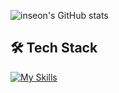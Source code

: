 ![inseon's GitHub stats](https://github-readme-stats.vercel.app/api?username=inseonyu270&show_icons=true&theme=dracula)

## 🛠 Tech Stack
[![My Skills](https://skillicons.dev/icons?i=c,github,notion,vscode,photoshop,aftereffects)](https://skillicons.dev)


